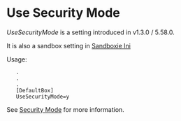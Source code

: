 # Use Security Mode

_UseSecurityMode_ is a setting introduced in v1.3.0 / 5.58.0.

It is also a sandbox setting in [Sandboxie Ini](SandboxieIni.md)

Usage:

```
   .
   .
   .
   [DefaultBox]
   UseSecurityMode=y
```

See [Security Mode](../PlusContent/security-mode.md) for more information.
